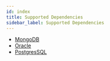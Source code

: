 ```yaml
---
id: index
title: Supported Dependencies
sidebar_label: Supported Dependencies
---
```


- [MongoDB](./mongo)
- [Oracle](./oracle)
- [PostgresSQL](./postgresql.md)
